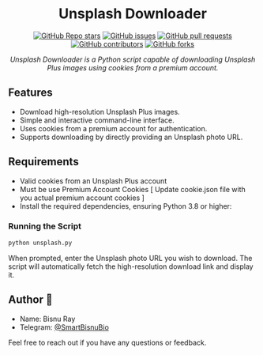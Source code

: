 <h1 align="center">Unsplash Downloader</h1>

<p align="center">
  <a href="https://github.com/bisnuray/UnsplashDownloader/stargazers"><img src="https://img.shields.io/github/stars/bisnuray/UnsplashDownloader?color=blue&style=flat" alt="GitHub Repo stars"></a>
  <a href="https://github.com/bisnuray/UnsplashDownloader/issues"><img src="https://img.shields.io/github/issues/bisnuray/UnsplashDownloader" alt="GitHub issues"></a>
  <a href="https://github.com/bisnuray/UnsplashDownloader/pulls"><img src="https://img.shields.io/github/issues-pr/bisnuray/UnsplashDownloader" alt="GitHub pull requests"></a>
  <a href="https://github.com/bisnuray/UnsplashDownloader/graphs/contributors"><img src="https://img.shields.io/github/contributors/bisnuray/UnsplashDownloader?style=flat" alt="GitHub contributors"></a>
  <a href="https://github.com/bisnuray/UnsplashDownloader/network/members"><img src="https://img.shields.io/github/forks/bisnuray/UnsplashDownloader?style=flat" alt="GitHub forks"></a>
</p>

<p align="center">
  <em>Unsplash Downloader is a Python script capable of downloading Unsplash Plus images using cookies from a premium account.</em>
</p>

## Features

- Download high-resolution Unsplash Plus images.
- Simple and interactive command-line interface.
- Uses cookies from a premium account for authentication.
- Supports downloading by directly providing an Unsplash photo URL.

## Requirements

- Valid cookies from an Unsplash Plus account 
- Must be use Premium Account Cookies [ Update cookie.json file with you actual premium account cookies ]
- Install the required dependencies, ensuring Python 3.8 or higher:

### Running the Script

  ```bash
  python unsplash.py
  ```
When prompted, enter the Unsplash photo URL you wish to download. The script will automatically fetch the high-resolution download link and display it.

## Author 📝

- Name: Bisnu Ray
- Telegram: [@SmartBisnuBio](https://t.me/SmartBisnuBio)

Feel free to reach out if you have any questions or feedback.

